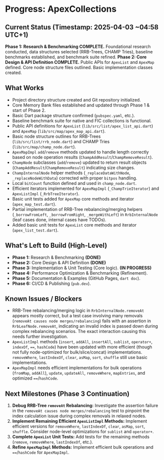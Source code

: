 # Progress: ApexCollections

## Current Status (Timestamp: 2025-04-03 ~04:58 UTC+1)

**Phase 1: Research & Benchmarking COMPLETE.** Foundational research conducted, data structures selected (RRB-Trees, CHAMP Tries), baseline benchmarks established, and benchmark suite refined.
**Phase 2: Core Design & API Definition COMPLETE.** Public APIs for `ApexList` and `ApexMap` defined. Core node structure files outlined. Basic implementation classes created.

## What Works

-   Project directory structure created and Git repository initialized.
-   Core Memory Bank files established and updated through Phase 1 & start of Phase 2.
-   Basic Dart package structure confirmed (`pubspec.yaml`, etc.).
-   Baseline benchmark suite for native and FIC collections is functional.
-   Public API definitions for `ApexList` (`lib/src/list/apex_list_api.dart`) and `ApexMap` (`lib/src/map/apex_map_api.dart`).
-   Basic node structure outlines for RRB-Trees (`lib/src/list/rrb_node.dart`) and CHAMP Tries (`lib/src/map/champ_node.dart`).
-   `ApexMapImpl` `add`/`remove` methods updated to handle length correctly based on node operation results (`ChampAddResult`/`ChampRemoveResult`).
-   `ChampNode` subclasses (`add`/`remove`) updated to return result objects (`ChampAddResult`/`ChampRemoveResult`) indicating size changes.
-   `ChampInternalNode` helper methods (`_replaceDataWithNode`, `_replaceNodeWithData`) corrected with proper `bitpos` handling.
-   Local `bitCount` function defined and used in `champ_node.dart`.
-   Efficient iterators implemented for `ApexMapImpl` (`_ChampTrieIterator`) and `ApexListImpl` (`_RrbTreeIterator`).
-   Basic unit tests added for `ApexMap` core methods and iterator (`apex_map_test.dart`).
-   Partial implementation of RRB-Tree rebalancing/merging helpers (`_borrowFromLeft`, `_borrowFromRight`, `_mergeWithLeft`) in `RrbInternalNode` (leaf cases done, internal cases have TODOs).
-   Added basic unit tests for `ApexList` core methods and iterator (`apex_list_test.dart`).

## What's Left to Build (High-Level)

-   **Phase 1:** Research & Benchmarking **(DONE)**
-   **Phase 2:** Core Design & API Definition **(DONE)**
-   **Phase 3:** Implementation & Unit Testing (Core logic). **(IN PROGRESS)**
-   **Phase 4:** Performance Optimization & Benchmarking (Refinement).
-   **Phase 5:** Documentation & Examples (GitHub Pages, `dart doc`).
-   **Phase 6:** CI/CD & Publishing (`pub.dev`).

## Known Issues / Blockers

-   RRB-Tree rebalancing/merging logic in `RrbInternalNode.removeAt` appears mostly correct, but a test case involving many removals (`removeAt causes node merges/rebalancing`) fails with an assertion in `RrbLeafNode.removeAt`, indicating an invalid index is passed down during complex rebalancing scenarios. The exact interaction causing this needs further investigation.
-   `ApexListImpl` methods (`insert`, `addAll`, `insertAll`, `sublist`, `operator+`, `indexOf`, `==`, `hashCode`) have been updated with more efficient (though not fully node-optimized for bulk/slice/concat) implementations. `removeWhere`, `lastIndexOf`, `clear`, `asMap`, `sort`, `shuffle` still use basic implementations.
-   `ApexMapImpl` needs efficient implementations for bulk operations (`fromMap`, `addAll`), `update`, `updateAll`, `removeWhere`, `mapEntries`, and optimized `==`/`hashCode`.

## Next Milestones (Phase 3 Continuation)

1.  **Debug RRB-Tree `removeAt` Rebalancing:** Investigate the assertion failure in the `removeAt causes node merges/rebalancing` test to pinpoint the index calculation issue during complex removals in relaxed nodes.
2.  **Implement Remaining Efficient `ApexListImpl` Methods:** Implement efficient versions for `removeWhere`, `lastIndexOf`, `clear`, `asMap`, `sort`, `shuffle`. Consider node-level optimizations for `sublist` and `operator+`.
3.  **Complete `ApexList` Unit Tests:** Add tests for the remaining methods (`remove`, `removeWhere`, `lastIndexOf`, etc.).
4.  **Refine `ApexMapImpl` Methods:** Implement efficient bulk operations and `==`/`hashCode` for `ApexMapImpl`.